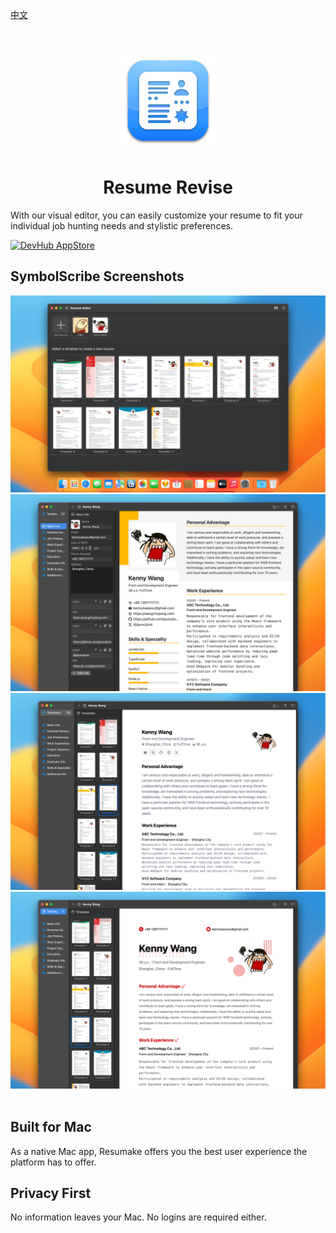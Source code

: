 [中文](./README-zh.md)

<div align="center">
	<br />
	<br />
	<img src="./assets/Resume_Revise_1024.png" width="160" height="160" />
	<h1>Resume Revise</h1>
</div>

With our visual editor, you can easily customize your resume to fit your individual job hunting needs and stylistic preferences.

<a target="_blank" href="https://apps.apple.com/app/resumerevise/id6476400184" title="Iconize Folder for macOS">
  <img alt="DevHub AppStore" src="https://tools.applemediaservices.com/api/badges/download-on-the-mac-app-store/black/en-us?size=250x83&amp;releaseDate=1705968000" height="51">
</a>

## SymbolScribe Screenshots

<div align="center">
	<img alt="SymbolScribe Screenshots" src="./assets/screenshots-1.png" />
	<img alt="SymbolScribe Screenshots" src="./assets/screenshots-2.png" />
	<img alt="SymbolScribe Screenshots" src="./assets/screenshots-3.png" />
	<img alt="SymbolScribe Screenshots" src="./assets/screenshots-4.png" />
</div>
<br />

## Built for Mac

As a native Mac app, Resumake offers you the best user experience the platform has to offer.

## Privacy First

No information leaves your Mac. No logins are required either.
